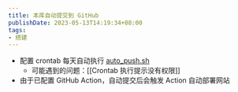 ```yaml
---
title: 本库自动提交到 GitHub
publishDate: 2023-05-13T14:19:34+08:00
tags:
- 搭建
---
```


- 配置 crontab 每天自动执行 [auto_push.sh](https://github.com/11ze/knowledge-garden/blob/main/auto_push.sh)
  - 可能遇到的问题：[[Crontab 执行提示没有权限]]
- 由于已配置 GitHub Action，自动提交后会触发 Action 自动部署网站
